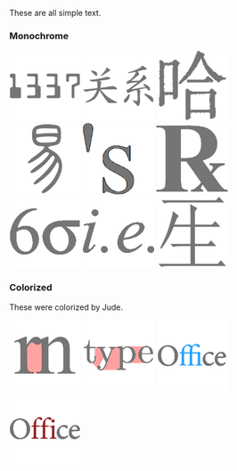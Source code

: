 These are all simple text.

### Monochrome

![1337](1337.png)
![Guanxi Text](guanxi_text.png)
![Ha](ha.png)
![I Ching](i_ching.png)
![Possessive](possessive.png)
![Prescription](prescription.png)
![Six Sigma](six_sigma.png)
![That Is](that_is.png)
![Zetian Yolo](zetian_yolo.png)

### Colorized

These were colorized by Jude.

![Keming](keming.png)
![Kerning](kerning.png)
![Ligature](ligature.png)
![Unligatured](unligatured.png)
